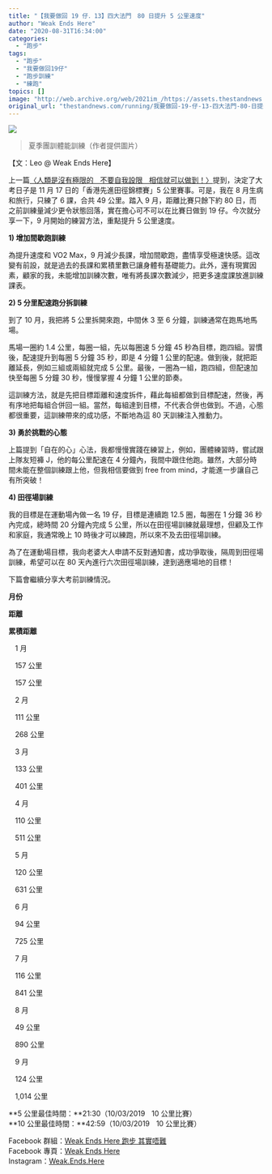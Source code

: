 ```yaml
---
title: "【我要做回 19 仔．13】四大法門　80 日提升 5 公里速度"
author: "Weak Ends Here"
date: "2020-08-31T16:34:00"
categories:
  - "跑步"
tags:
  - "跑步"
  - "我要做回19仔"
  - "跑步訓練"
  - "練跑"
topics: []
image: "http://web.archive.org/web/2021im_/https://assets.thestandnews.com/media/photos/118458948_uGhGh_Uoo7mJm.png"
original_url: "thestandnews.com/running/我要做回-19-仔-13-四大法門-80-日提升-5-公里速度"
---
```

![](http://web.archive.org/web/2021im_/https://assets.thestandnews.com/media/photos/118458948_uGhGh_Uoo7mJm.png)
> 夏季團訓體能訓練（作者提供圖片）

【文：Leo @ Weak Ends Here】

上一篇[〈人類是沒有極限的ㅤ不要自我設限ㅤ相信就可以做到！〉](../../running/%E6%88%91%E8%A6%81%E5%81%9A%E5%9B%9E-19-%E4%BB%94-12-%E4%BA%BA%E9%A1%9E%E6%98%AF%E6%B2%92%E6%9C%89%E6%A5%B5%E9%99%90%E7%9A%84-%E4%B8%8D%E8%A6%81%E8%87%AA%E6%88%91%E8%A8%AD%E9%99%90-%E7%9B%B8%E4%BF%A1%E5%B0%B1%E5%8F%AF%E4%BB%A5%E5%81%9A%E5%88%B0/)提到，決定了大考日子是 11 月 17 日的「香港先進田徑錦標賽」5 公里賽事。可是，我在 8 月生病和旅行，只練了 6 課，合共 49 公里。踏入 9 月，距離比賽只餘下約 80 日，而之前訓練量減少更令狀態回落，實在擔心可不可以在比賽日做到 19 仔。今次就分享一下，9 月開始的練習方法，重點提升 5 公里速度。

**1) 增加間歇跑訓練**

為提升速度和 VO2 Max，9 月減少長課，增加間歇跑，盡情享受極速快感。這改變有前設，就是過去的長課和累積里數已讓身體有基礎能力。此外，還有現實因素，顧家的我，未能增加訓練次數，唯有將長課次數減少，把更多速度課放進訓練課表。

**2) 5 分里配速跑分拆訓練**

到了 10 月，我把將 5 公里拆開來跑，中間休 3 至 6 分鐘，訓練通常在跑馬地馬場。

馬場一圈約 1.4 公里，每圈一組，先以每圈速 5 分鐘 45 秒為目標，跑四組。習慣後，配速提升到每圈 5 分鐘 35 秒，即是 4 分鐘 1 公里的配速。做到後，就把距離延長，例如三組或兩組就完成 5 公里。最後，一圈為一組，跑四組，但配速加快至每圈 5 分鐘 30 秒，慢慢掌握 4 分鐘 1 公里的節奏。

這訓練方法，就是先把目標距離和速度拆件，藉此每組都做到目標配速，然後，再有序地把每組合併回一組。當然，每組達到目標，不代表合併也做到。不過，心態都很重要，這訓練帶來的成功感，不斷地為這 80 天訓練注入推動力。

**3) 勇於挑戰的心態**

上篇提到「自在的心」心法，我都慢慢實踐在練習上，例如，團體練習時，嘗試跟上隊友短褲 J，他的每公里配速在 4 分鐘內，我間中跟住他跑。雖然，大部分時間未能在整個訓練跟上他，但我相信要做到 free from mind，才能進一步讓自己有所突破！

**4) 田徑場訓練**

我的目標是在運動場內做一名 19 仔，目標是連續跑 12.5 圈，每圈在 1 分鐘 36 秒內完成，總時間 20 分鐘內完成 5 公里，所以在田徑場訓練就最理想，但顧及工作和家庭，我通常晚上 10 時後才可以練跑，所以來不及去田徑場訓練。

為了在運動場目標，我向老婆大人申請不反對通知書，成功爭取後，隔周到田徑場訓練，希望可以在 80 天內進行六次田徑場訓練，達到適應場地的目標！

下篇會繼續分享大考前訓練情況。

**月份**

**距離**

**累積距離**

ㅤ1 月ㅤ

ㅤ157 公里ㅤ

ㅤ157 公里ㅤ

ㅤ2 月ㅤ

ㅤ111 公里ㅤ

ㅤ268 公里ㅤ

ㅤ3 月ㅤ

ㅤ133 公里ㅤ

ㅤ401 公里ㅤ

ㅤ4 月ㅤ

ㅤ110 公里ㅤ

ㅤ511 公里ㅤ

ㅤ5 月ㅤ

ㅤ120 公里ㅤ

ㅤ631 公里ㅤ

ㅤ6 月ㅤ

ㅤ94 公里ㅤ

ㅤ725 公里ㅤ

ㅤ7 月ㅤ

ㅤ116 公里ㅤ

ㅤ841 公里ㅤ

ㅤ8 月ㅤ

ㅤ49 公里ㅤ

ㅤ890 公里ㅤ

ㅤ9 月ㅤ

ㅤ124 公里ㅤ

ㅤ1,014 公里ㅤ

**5 公里最佳時間：**21:30（10/03/2019ㅤ10 公里比賽）  
**10 公里最佳時間：**42:59（10/03/2019ㅤ10 公里比賽）

Facebook 群組：[Weak Ends Here 跑步 其實唔難](http://web.archive.org/web/20211229063649/https://www.facebook.com/groups/498772610150499/)  
Facebook 專頁：[Weak Ends Here](http://web.archive.org/web/20211229063649/https://www.facebook.com/Weak-Ends-Here-753770388079839/)  
Instagram：[Weak.Ends.Here](http://web.archive.org/web/20211229063649/https://www.instagram.com/weak.ends.here/)